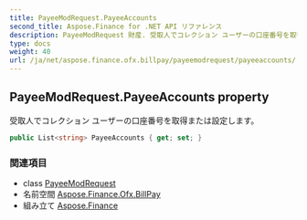 ```yaml
---
title: PayeeModRequest.PayeeAccounts
second_title: Aspose.Finance for .NET API リファレンス
description: PayeeModRequest 財産. 受取人でコレクション ユーザーの口座番号を取得または設定します
type: docs
weight: 40
url: /ja/net/aspose.finance.ofx.billpay/payeemodrequest/payeeaccounts/
---
```

## PayeeModRequest.PayeeAccounts property

受取人でコレクション ユーザーの口座番号を取得または設定します。

```csharp
public List<string> PayeeAccounts { get; set; }
```

### 関連項目

* class [PayeeModRequest](../)
* 名前空間 [Aspose.Finance.Ofx.BillPay](../../payeemodrequest/)
* 組み立て [Aspose.Finance](../../../)


